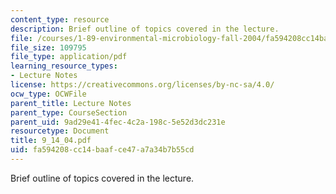 ```yaml
---
content_type: resource
description: Brief outline of topics covered in the lecture.
file: /courses/1-89-environmental-microbiology-fall-2004/fa594208cc14baafce47a7a34b7b55cd_9_14_04.pdf
file_size: 109795
file_type: application/pdf
learning_resource_types:
- Lecture Notes
license: https://creativecommons.org/licenses/by-nc-sa/4.0/
ocw_type: OCWFile
parent_title: Lecture Notes
parent_type: CourseSection
parent_uid: 9ad29e41-4fec-4c2a-198c-5e52d3dc231e
resourcetype: Document
title: 9_14_04.pdf
uid: fa594208-cc14-baaf-ce47-a7a34b7b55cd
---
```

Brief outline of topics covered in the lecture.